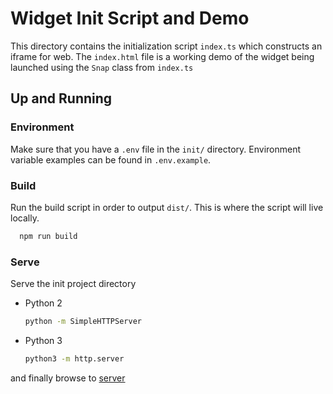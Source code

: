 # Widget Init Script and Demo

This directory contains the initialization script `index.ts` which constructs an iframe for web.
The `index.html` file is a working demo of the widget being launched using the `Snap` class from `index.ts`

## Up and Running

### Environment

Make sure that you have a `.env` file in the `init/` directory. Environment variable examples can be found in `.env.example`.

### Build

Run the build script in order to output `dist/`. This is where the script will live locally.

```bash
  npm run build
```

### Serve

Serve the init project directory

- Python 2
  ```bash
  python -m SimpleHTTPServer
  ```
- Python 3
  ```bash
  python3 -m http.server
  ```

and finally browse to [server](http://localhost:8000)
